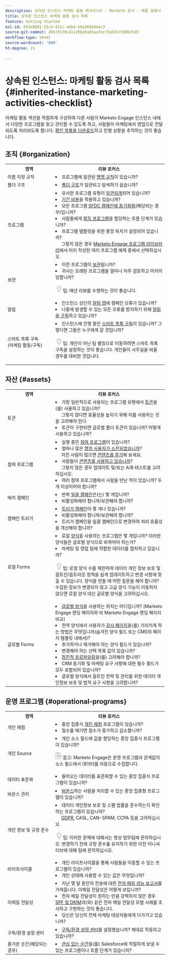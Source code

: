 ```yaml
---
description: 상속된 인스턴스 마케팅 활동 체크리스트 - Marketo 문서 - 제품 설명서
title: 상속된 인스턴스 마케팅 활동 검사 목록
feature: Getting Started
exl-id: 653e8081-25cd-411c-a6b4-bba269e0dac3
source-git-commit: 26573c20c411208e5a01aa7ec73a97e7208b35d5
workflow-type: tm+mt
source-wordcount: '809'
ht-degree: 1%

---
```


# 상속된 인스턴스: 마케팅 활동 검사 목록 {#inherited-instance-marketing-activities-checklist}

마케팅 활동 섹션을 적절하게 구성하여 다른 사람이 Marketo Engage 인스턴스 내에서 다양한 프로그램을 찾고 관리할 수 있도록 하고, 사람들이 마케팅에서 영업으로 전달되도록 처리되도록 합니다. [확인 목록을 다운로드](/help/marketo/getting-started/inheriting-a-marketo-engage-instance/assets/adobe-marketo-engage-inherited-instance-admin-checklist.xlsx)하고 진행 상황을 추적하는 것이 좋습니다.

## 조직 {#organization}

<table>
 <tbody>
  <tr>
   <th style="width:30%">영역</th>
   <th style="width:70%">리뷰 포커스</th>
  </tr>
  <tr>
   <td>이름 지정 규칙</td>
   <td><li>프로그램에 일관된 <a href="/help/marketo/product-docs/core-marketo-concepts/programs/working-with-programs/best-practice-how-to-organize-your-programs.md#naming-schemes" target="_blank">명명 규칙</a>이 있습니까?</li></td>
  </tr>
  <tr>
   <td>폴더 구조</td>
   <td><li><a href="/help/marketo/product-docs/core-marketo-concepts/programs/working-with-programs/best-practice-how-to-organize-your-programs.md#folders" target="_blank">폴더 구조</a>가 일관되고 탐색하기 쉽습니까?</li></td>
  </tr>
  <tr>
   <td>프로그램</td>
   <td><li>유사한 프로그램 유형이 <a href="/help/marketo/product-docs/core-marketo-concepts/programs/working-with-programs/best-practice-how-to-organize-your-programs.md" target="_blank">일관되게</a>되어 있습니까?</li>
<li><a href="/help/marketo/product-docs/core-marketo-concepts/programs/working-with-programs/understanding-period-costs.md" target="_blank">기간 비용</a>을 적용하고 있습니까?</li>
<li>모든 프로그램 <a href="/help/marketo/product-docs/crm-sync/salesforce-sync/sfdc-sync-details/how-to-match-program-statuses-and-salesforce-campaign-statuses-prior-to-sync.md" target="_blank">SFDC 캠페인에 동기화됨</a>(해당되는 경우)입니까?</li>
<li>사람들에게 <a href="/help/marketo/product-docs/core-marketo-concepts/programs/creating-programs/understanding-program-membership.md#acquisition-program" target="_blank">획득 프로그램</a>을 할당하는 흐름 단계가 있습니까?</li>
<li>프로그램 템플릿을 위한 중앙 위치가 설정되어 있습니까?
   <br/>     그렇지 않은 경우 <a href="/help/marketo/product-docs/core-marketo-concepts/programs/program-library/program-import-library-overview.md" target="_blank">Marketo Engage 프로그램 라이브러리</a>에서 미리 작성된 여러 프로그램 예제 중에서 선택하십시오.</li></td>
  </tr>
  <tr>
   <td>보관</td>
   <td><li>이전 프로그램이 <a href="/help/marketo/product-docs/core-marketo-concepts/miscellaneous/understanding-folders.md#archive-a-folder" target="_blank">보관</a>됩니까?</li>
<li>귀사는 오래된 프로그램을 얼마나 자주 검토하고 아카이빙합니까?</li>
<p><img src="assets/tip-icon.png" alt="팁 아이콘">팁: 매년 리뷰를 수행하는 것이 좋습니다.</td>
  </tr>
  <tr>
   <td>알림</td>
   <td><li>인스턴스 상단의 <a href="/help/marketo/product-docs/core-marketo-concepts/miscellaneous/understanding-notifications/notification-types.md" target="_blank">알림 탭</a>에 캠페인 오류가 있습니까?</li>
<li>나중에 발생할 수 있는 모든 오류를 방지하기 위해 <a href="/help/marketo/product-docs/core-marketo-concepts/miscellaneous/understanding-notifications.md#subscribe-to-notifications" target="_blank">알림을 구독</a>하고 있습니까?</li></td>
  </tr>
  <tr>
   <td>스마트 목록 구독
   <br/>(마케팅 활동/구독)</td>
   <td><li>인스턴스에 진행 중인 <a href="/help/marketo/product-docs/reporting/basic-reporting/report-subscriptions/subscribe-to-a-smart-list.md" target="_blank">스마트 목록 구독</a>이 있습니까? 그렇다면 그들은 누구에게 갈 것입니까?</li>
<p><img src="assets/tip-icon.png" alt="팁 아이콘">팁: 개인이 아닌 팀 별칭으로 이동하려면 스마트 목록 구독을 설정하는 것이 좋습니다. 개인들이 사무실을 비울 경우를 대비한 것입니다.</td>
  </tr>
 </tbody>
</table>

## 자산 {#assets}

<table>
 <tbody>
  <tr>
   <th style="width:30%">영역</th>
   <th style="width:70%">리뷰 포커스</th>
  </tr>
  <tr>
   <td>토큰</td>
   <td><li>가장 일반적으로 사용되는 프로그램 유형에서 <a href="/help/marketo/product-docs/core-marketo-concepts/programs/tokens/understanding-my-tokens-in-a-program.md" target="_blank">토큰</a>을(를) 사용하고 있습니까?
   <br/>     그렇지 않다면 효율성을 높이기 위해 이를 사용하는 것을 고려해야 한다.</li>
<li>토큰이 구현되면 글로벌 폴더 토큰이 있습니까? 어떻게 사용하고 있습니까?</li></td>
  </tr>
  <tr>
   <td>참여 프로그램</td>
   <td><li>실행 중인 <a href="/help/marketo/product-docs/email-marketing/drip-nurturing/creating-an-engagement-program/understanding-engagement-programs.md" target="_blank">참여 프로그램</a>이 있습니까?</li>
<li>얼마나 많은 <a href="/help/marketo/product-docs/email-marketing/drip-nurturing/using-engagement-programs/people-who-have-exhausted-content.md" target="_blank">명의 사용자가 소진되었습니까</a>?
<br/>     지친 사람이 많으면 <a href="/help/marketo/product-docs/email-marketing/drip-nurturing/creating-an-engagement-program/add-content-to-a-stream.md" target="_blank">콘텐츠를 추가</a>해 보세요.</li>
<li>사람들이 <a href="/help/marketo/product-docs/email-marketing/drip-nurturing/reports-and-notifications/engagement-stream-performance-report.md" target="_blank">콘텐츠를 사용하고 있습니까</a>?
<br/>     그렇지 않은 경우 업데이트 및/또는 A/B 테스트를 고려하십시오.</li>
<li>여러 참여 프로그램에서 사람을 만난 적이 있습니까? 두 개 이상이어야 합니까?</li></td>
  </tr>
  <tr>
   <td>배치 캠페인</td>
   <td><li>반복 <a href="/help/marketo/product-docs/core-marketo-concepts/smart-campaigns/creating-a-smart-campaign/understanding-batch-and-trigger-smart-campaigns.md#batch-campaign" target="_blank">일괄 캠페인</a>은(는) 몇 개입니까?</li>
<li>비활성화해야 합니까/보관해야 합니까?</li></td>
  </tr>
   <tr>
   <td>캠페인 트리거</td>
   <td><li><a href="/help/marketo/product-docs/core-marketo-concepts/smart-campaigns/creating-a-smart-campaign/understanding-batch-and-trigger-smart-campaigns.md#trigger-campaign" target="_blank">트리거 캠페인</a>이 몇 개나 있습니까?</li>
<li>비활성화해야 합니까/보관해야 합니까?</li>
<li>트리거 캠페인을 일괄 캠페인으로 변경하여 처리 효율성을 개선해야 합니까?</li></td>
  </tr>
  <tr>
   <td>로컬 Forms</td>
   <td><li>로컬 <a href="/help/marketo/product-docs/demand-generation/forms/creating-a-form/create-a-form.md" target="_blank">양식</a>을 사용하는 프로그램은 몇 개입니까? 이러한 양식들은 글로벌 양식으로 바뀌어야 하는가?</li>
<li>마케팅 및 영업 팀에 적합한 데이터를 캡처하고 있습니까?</li>
<p><img src="assets/tip-icon.png" alt="팁 아이콘">팁: 로컬 양식 수를 제한하여 데이터 개인 정보 보호 및 옵트인/옵트아웃 정책을 쉽게 업데이트하고 변경 사항에 맞출 수 있습니다. 양식을 만들 때 어떤 질문을 해야 합니까? 수집된 정보가 변경되지 않고 고급 양식 기능이 이동하지 않으면 로컬 양식 대신 글로벌 양식을 고려하십시오.</td>
  </tr>
  <tr>
   <td>글로벌 Forms</td>
   <td><li><a href="/help/marketo/product-docs/administration/settings/global-form-validation-rules.md" target="_blank">글로벌 양식</a>을 사용하는 위치는 어디입니까? (Marketo Engage 랜딩 페이지와 비 Marketo Engage 랜딩 페이지 비교)</li>
<li>전역 양식에서 사용자가 <a href="/help/marketo/product-docs/demand-generation/forms/creating-a-form/set-a-form-thank-you-page.md" target="_blank">감사 페이지</a>을(를) 가리키게 하는 방법은 무엇입니까(숨겨진 양식 필드 또는 CMS의 페이지 템플릿 내에서)?</li>
<li>추가하거나 제거해야 하는 양식 필드가 있습니까?</li>
<li>변경해야 하는 선택 목록 값이 있습니까?</li>
<li><a href="/help/marketo/product-docs/demand-generation/forms/form-actions/configure-form-progressive-profiling.md" target="_blank">점진적 프로파일링</a>을(를) 고려해야 합니까?</li>
<li>CRM 동기화 및 마케팅 요구 사항에 대한 필수 필드가 모두 포함되어 있습니까?</li>
<li>글로벌 양식에서 옵트인 전략 및 관리를 위한 데이터 개인정보 보호 및 법적 요구 사항을 고려합니까?</li></td>
  </tr>
 </tbody>
</table>

## 운영 프로그램 {#operational-programs}

<table>
 <tbody>
  <tr>
   <th style="width:30%">영역</th>
   <th style="width:70%">리뷰 포커스</th>
  </tr>
  <tr>
   <td>개인 채점</td>
   <td><li>중앙 집중식 <a href="/help/marketo/getting-started/quick-wins/simple-scoring.md" target="_blank">개인 채점</a> 프로그램이 있습니까?</li>
<li>점수를 매기면 점수가 증가하고 감소합니까?</li></td>
  </tr>
  <tr>
   <td>개인 Source</td>
   <td><li>개인 소스 필드에 값을 할당하는 중앙 집중식 프로그램이 있습니까?</li>
<p><img src="assets/note-icon.png" alt="메모 아이콘"> 참고: Marketo Engage은 운영 프로그램과 관계없이 소스 필드에서 데이터를 자동으로 수집합니다.</td>
  </tr>
  <tr>
   <td>데이터 표준화</td>
   <td><li>들어오는 데이터를 표준화할 수 있는 중앙 집중식 프로그램이 있습니까?</li></td>
  </tr>
  <tr>
   <td>바운스 관리</td>
   <td><li><a href="https://nation.marketo.com/t5/product-blogs/data-management-best-practices-resources-for-managing-bounces/ba-p/243512" target="_blank">바운스</a>하는 사람을 처리할 수 있는 중앙 집중형 프로그램이 있습니까?</li></td>
  </tr>
  <tr>
   <td>개인 정보 및 규정 준수</td>
   <td><li>데이터 개인정보 보호 및 스팸 법률을 준수하는지 확인하는 프로그램이 있습니까?
   <br/>     <a href="https://business.adobe.com/resources/ebooks/the-gdpr-and-the-marketer.html" target="_blank">GDPR</a>, CASL, CAN-SPAM, CCPA 등을 고려하십시오.</li>
<p><img src="assets/tip-icon.png" alt="팁 아이콘">팁: 이러한 문제에 대해서는 항상 법무팀에 문의하십시오. 변경하기 전에 규정 준수를 유지하기 위한 이전 이니셔티브에 대해 팀에 문의하십시오.</td>
  </tr>
  <tr>
   <td>라이프사이클</td>
   <td><li>개인 라이프사이클을 통해 사람들을 이동할 수 있는 프로그램이 있습니까?</li>
<li>개인 상태에 사용할 수 있는 값은 무엇입니까?</li></td>
  </tr>
  <tr>
   <td>이메일 전달성</td>
   <td><li>지난 몇 달 동안의 전송에 대한 <a href="/help/marketo/product-docs/email-marketing/email-programs/email-program-data/email-performance-report.md" target="_blank">전자 메일 성능 보고서</a>를 가져옵니다. 이메일 전달성은 어떻게 보입니까?</li>
<li>전자 메일 전달성이 원하는 만큼 강력하지 않은 경우 <a href="/help/marketo/product-docs/email-marketing/deliverability/set-up-spf-and-dkim-for-your-email-deliverability.md" target="_blank">SPF 및 DKIM</a>과(와) 같은 전자 메일 전달성 모범 사례를 조사하고 구현하는 것이 좋습니다.</li>
<li>당신은 당신의 전체 마케팅 대상자들에게 다가가고 있습니까?</li></td>
  </tr>
  <tr>
   <td>구독/환경 설정 센터</td>
   <td><li><a href="https://experienceleague.adobe.com/docs/marketo-learn/tutorials/lead-and-data-management/subscription-center-watch.html" target="_blank">구독/환경 설정 센터</a>를 설정했습니까? 제대로 작동하고 있습니까?</li></td>
  </tr>
  <tr>
   <td>즐거운 순간(해당되는 경우)</td>
   <td><li><a href="/help/marketo/product-docs/marketo-sales-insight/msi-for-salesforce/features/tabs-in-the-msi-panel/interesting-moments/interesting-moments-overview.md" target="_blank">관심 있는 순간</a>을(를) Salesforce에 적절하게 보낼 수 있는 프로그램이나 흐름 단계가 있습니까?</li></td>
  </tr>
 </tbody>
</table>
